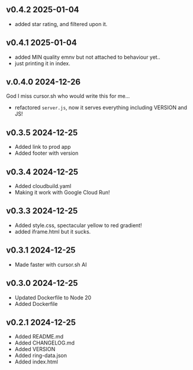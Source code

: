 ## v0.4.2 2025-01-04

* added star rating, and filtered upon it.

## v0.4.1 2025-01-04

* added MIN quality emnv but not attached to behaviour yet..
* just printing it in index.


## v.0.4.0 2024-12-26

God I miss cursor.sh who would write this for me...

- refactored `server.js`, now it serves everything including VERSION and JS!

## v0.3.5 2024-12-25

- Added link to prod app
- Added footer with version
## v0.3.4 2024-12-25

- Added cloudbuild.yaml
- Making it work with Google Cloud Run!

## v0.3.3 2024-12-25

- Added style.css, spectacular yellow to red gradient!
- added iframe.html but it sucks.

## v0.3.1 2024-12-25

- Made faster with cursor.sh AI

## v0.3.0 2024-12-25

- Updated Dockerfile to Node 20
- Added Dockerfile

## v0.2.1 2024-12-25

- Added README.md
- Added CHANGELOG.md
- Added VERSION
- Added ring-data.json
- Added index.html
